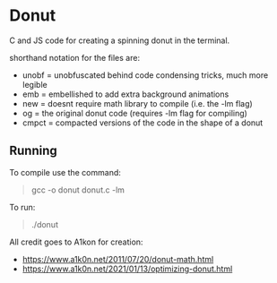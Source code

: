 # Donut
C and JS code for creating a spinning donut in the terminal. 

shorthand notation for the files are:
- unobf = unobfuscated behind code condensing tricks, much more legible
- emb = embellished to add extra background animations
- new = doesnt require math library to compile (i.e. the -lm flag)
- og = the original donut code (requires -lm flag for compiling)
- cmpct = compacted versions of the code in the shape of a donut

## Running
To compile use the command:
> gcc -o donut donut.c -lm

To run: 
> ./donut


All credit goes to A1kon for creation:
- https://www.a1k0n.net/2011/07/20/donut-math.html
- https://www.a1k0n.net/2021/01/13/optimizing-donut.html
